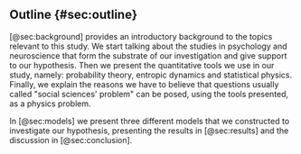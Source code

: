 
## Outline {#sec:outline}

[@sec:background] provides an introductory background to the topics relevant to this study. We start talking about the studies in psychology and neuroscience that form the substrate of our investigation and give support to our hypothesis. Then we present the quantitative tools we use in our study, namely: probability theory, entropic dynamics and statistical physics. Finally, we explain the reasons we have to believe that questions usually called "social sciences' problem" can be posed, using the tools presented, as a physics problem.

In [@sec:models] we present three different models that we constructed to investigate our hypothesis, presenting the results in [@sec:results] and the discussion in [@sec:conclusion].
